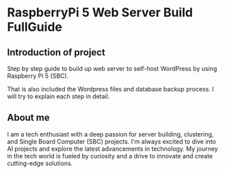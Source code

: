 # RaspberryPi 5 Web Server Build FullGuide

## Introduction of project

Step by step guide to build up web server to self-host WordPress by using Raspberry Pi 5 (SBC). 

That is also included the Wordpress files and database backup process. I will try to explain each step in detail. 

## About me

I am a tech enthusiast with a deep passion for server building, clustering, and Single Board Computer (SBC) projects. I'm always excited to dive into AI projects and explore the latest advancements in technology. My journey in the tech world is fueled by curiosity and a drive to innovate and create cutting-edge solutions.


